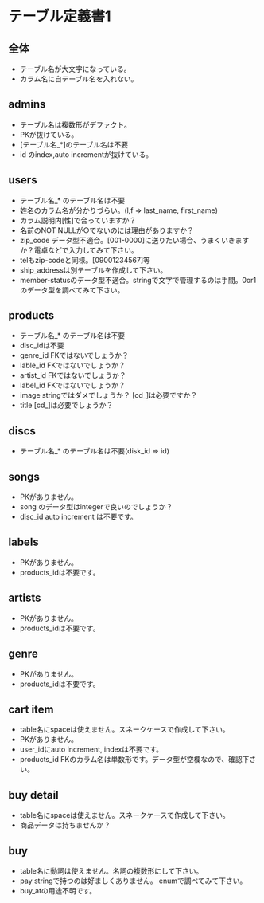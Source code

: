 # テーブル定義書1
## 全体
- テーブル名が大文字になっている。
- カラム名に自テーブル名を入れない。

## admins
- テーブル名は複数形がデファクト。
- PKが抜けている。
- [テーブル名_*]のテーブル名は不要
- id のindex,auto incrementが抜けている。

## users
- テーブル名_* のテーブル名は不要
- 姓名のカラム名が分かりづらい。(l,f => last_name, first_name)
- カラム説明内[性]で合っていますか？
- 名前のNOT NULLが○でないのには理由がありますか？
- zip_code データ型不適合。[001-0000]に送りたい場合、うまくいきますか？電卓などで入力してみて下さい。
- telもzip-codeと同様。[09001234567]等
- ship_addressは別テーブルを作成して下さい。
- member-statusのデータ型不適合。stringで文字で管理するのは手間。0or1のデータ型を調べてみて下さい。

## products
- テーブル名_* のテーブル名は不要
- disc_idは不要
- genre_id FKではないでしょうか？
- lable_id FKではないでしょうか？
- artist_id FKではないでしょうか？
- label_id FKではないでしょうか？
- image stringではダメでしょうか？ [cd_]は必要ですか？
- title [cd_]は必要でしょうか？

## discs
- テーブル名_* のテーブル名は不要(disk_id => id)

## songs
- PKがありません。
- song のデータ型はintegerで良いのでしょうか？
- disc_id auto increment は不要です。

## labels
- PKがありません。
- products_idは不要です。

## artists
- PKがありません。
- products_idは不要です。

## genre
- PKがありません。
- products_idは不要です。

## cart item
- table名にspaceは使えません。スネークケースで作成して下さい。
- PKがありません。
- user_idにauto increment, indexは不要です。
- products_id FKのカラム名は単数形です。データ型が空欄なので、確認下さい。

## buy detail
- table名にspaceは使えません。スネークケースで作成して下さい。
- 商品データは持ちませんか？

## buy
- table名に動詞は使えません。名詞の複数形にして下さい。
- pay stringで持つのは好ましくありません。 enumで調べてみて下さい。
- buy_atの用途不明です。







